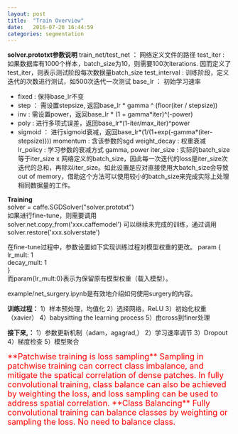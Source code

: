 ```yaml
---
layout: post
title:  "Train Overview"
date:   2016-07-26 16:44:59
categories: segmentation
---
```

**solver.prototxt参数说明**
train_net/test_net ： 网络定义文件的路径
test_iter : 如果数据库有1000个样本，batch_size为10，则需要100次iterations. 因而定义了test_iter，则表示测试阶段每次数据量batch_size
test_interval : 训练阶段，定义迭代的次数进行测试，如500次迭代一次测试
base_lr ： 初始学习速率
- fixed : 保持base_lr不变
- step ： 需设置stepsize, 返回base_lr * gamma ^ (floor(iter / stepsize))
- inv : 需设置power，返回base_lr * (1 + gamma*iter)^(-power)
- poly : 进行多项式误差，返回base_lr*(1-iter/max_iter)^power
- sigmoid ： 进行sigmoid衰减，返回base_lr*(1/(1+exp(-gamma*(iter-stepsize))))
momentum : 含该参数的sgd
weight_decay : 权重衰减
lr_policy : 学习参数的衰减方式
gamma, power
iter_size : 实际的batch_size等于iter_size x 网络定义的batch_size，因此每一次迭代的loss是iter_size次迭代的总和，再除以iter_size。如此设置是应对直接使用大batch_size会导致out of memory，借助这个方法可以使用较小的batch_size来完成实际上处理相同数据量的工作。

**Training**  
solver = caffe.SGDSolver("solver.prototxt")  
如果进行fine-tune，则需要调用  
solver.net.copy_from('xxx.caffemodel')
可以继续未完成的训练，通过调用  
solver.restore('xxx.solverstate')  

在fine-tune过程中，参数设置如下实现训练过程对模型权重的更改。
param {  
    lr_mult: 1  
    decay_mult: 1  
}  
而param{lr_mult:0}表示为保留原有模型权重（载入模型）。  

example/net_surgery.ipynb是有效地介绍如何使用surgery的内容。  




**训练过程：**
1）样本预处理，均值化
2）选择网络，ReLU
3）初始化权重（xavier）
4）babysitting the learning process
5）由cross到finer处理

**接下来,：**
1）参数更新机制（adam，agagrad,）
2）学习速率调节
3）Dropout
4）梯度检查
5）模型聚合

<font color=#FF0000 size=4>
**Patchwise training is loss sampling**  
Sampling in patchwise training can correct class imbalance, and mitigate the spatical correlation of dense patches. In fully convolutional training, class balance can also be achieved by weighting the loss, and loss sampling can be used to address spatial correlation.
**Class Balancing**  
Fully convolutional training can balance classes by weighting or sampling the loss. No need to balance class.
</font>